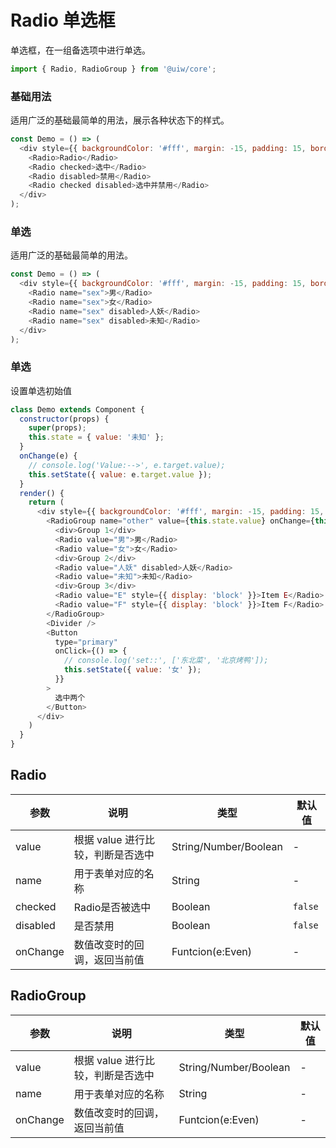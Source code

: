 Radio 单选框
===

单选框，在一组备选项中进行单选。

```jsx
import { Radio, RadioGroup } from '@uiw/core';
```

### 基础用法

适用广泛的基础最简单的用法，展示各种状态下的样式。

<!--DemoStart--> 
```js
const Demo = () => (
  <div style={{ backgroundColor: '#fff', margin: -15, padding: 15, borderRadius: '5px 5px 0 0' }}>
    <Radio>Radio</Radio>
    <Radio checked>选中</Radio>
    <Radio disabled>禁用</Radio>
    <Radio checked disabled>选中并禁用</Radio>
  </div>
);
```
<!--End-->

### 单选

适用广泛的基础最简单的用法。

<!--DemoStart--> 
```js
const Demo = () => (
  <div style={{ backgroundColor: '#fff', margin: -15, padding: 15, borderRadius: '5px 5px 0 0' }}>
    <Radio name="sex">男</Radio>
    <Radio name="sex">女</Radio>
    <Radio name="sex" disabled>人妖</Radio>
    <Radio name="sex" disabled>未知</Radio>
  </div>
);
```
<!--End-->

### 单选

设置单选初始值

<!--DemoStart--> 
```js
class Demo extends Component {
  constructor(props) {
    super(props);
    this.state = { value: '未知' };
  }
  onChange(e) {
    // console.log('Value:-->', e.target.value);
    this.setState({ value: e.target.value });
  }
  render() {
    return (
      <div style={{ backgroundColor: '#fff', margin: -15, padding: 15, borderRadius: '5px 5px 0 0' }}>
        <RadioGroup name="other" value={this.state.value} onChange={this.onChange.bind(this)}>
          <div>Group 1</div>
          <Radio value="男">男</Radio>
          <Radio value="女">女</Radio>
          <div>Group 2</div>
          <Radio value="人妖" disabled>人妖</Radio>
          <Radio value="未知">未知</Radio>
          <div>Group 3</div>
          <Radio value="E" style={{ display: 'block' }}>Item E</Radio>
          <Radio value="F" style={{ display: 'block' }}>Item F</Radio>
        </RadioGroup>
        <Divider />
        <Button
          type="primary"
          onClick={() => {
            // console.log('set::', ['东北菜', '北京烤鸭']);
            this.setState({ value: '女' });
          }}
        >
          选中两个
        </Button>
      </div>
    )
  }
}
```
<!--End-->

## Radio

| 参数 | 说明 | 类型 | 默认值 |
|--------- |-------- |--------- |-------- |
| value | 根据 value 进行比较，判断是否选中 | String/Number/Boolean | - |
| name | 用于表单对应的名称 | String | - |
| checked | Radio是否被选中 | Boolean | `false` |
| disabled | 是否禁用 | Boolean | `false` |
| onChange | 数值改变时的回调，返回当前值 | Funtcion(e:Even) | - |

## RadioGroup 

| 参数 | 说明 | 类型 | 默认值 |
|--------- |-------- |--------- |-------- |
| value | 根据 value 进行比较，判断是否选中 | String/Number/Boolean | - |
| name | 用于表单对应的名称 | String | - |
| onChange | 数值改变时的回调，返回当前值 | Funtcion(e:Even) | - |
